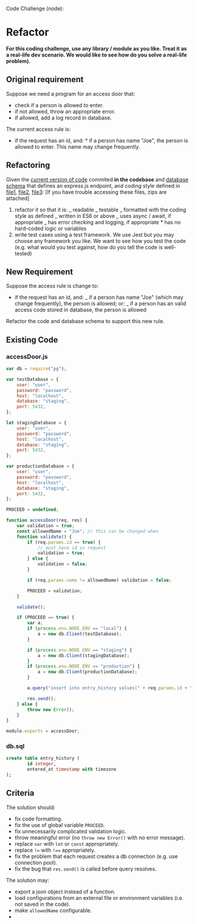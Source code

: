 Code Challenge (node):

# Refactor

**For this coding challenge, use any library / module as you like. Treat it as a real-life dev scenario. We would like to see how do you solve a real-life problem).**

## Original requirement

Suppose we need a program for an access door that:

- check if a person is allowed to enter.
- if not allowed, throw an appropriate error.
- if allowed, add a log record in database.

The current access rule is:

- if the request has an id, and: \* if a person has name "Joe", the person is allowed to enter. This name may change frequently.

## Refactoring

Given the [current version of code]() commited **in the codebase** and [database schema]() that defines an express.js endpoint, and coding style defined in [file1](https://gist.github.com/Jarvie8176/dc9007aebc7de883cc06c3d99fc3b186), [file2](https://gist.github.com/Jarvie8176/9fb09bbd1f71363a92f315b6455c6a81), [file3](https://gist.github.com/Jarvie8176/9f0d19aeeea36b42f318b00c443d0b87):
[If you have trouble accessing these files, zips are attached]

1. refactor it so that it is:
   _ readable
   _ testable
   _ formatted with the coding style as defined
   _ written in ES6 or above
   _ uses async / await, if appropriate
   _ has error checking and logging, if appropriate \* has no hard-coded logic or variables
2. write test cases using a test framework. We use Jest but you may choose any framework you like. We want to see how you test the code (e.g. what would you test against, how do you tell the code is well-tested)

## New Requirement

Suppose the access rule is change to:

- if the request has an id, and:
  _ if a person has name "Joe" (which may change frequently), the person is allowed; or:
  _ if a person has an valid access code stored in database, the person is allowed

Refactor the code and database schema to support this new rule.

## Existing Code

### accessDoor.js

```javascript
var db = require("pg");

var testDatabase = {
    user: "user",
    password: "password",
    host: "localhost",
    database: "staging",
    port: 5432,
};

let stagingDatabase = {
    user: "user",
    password: "password",
    host: "localhost",
    database: "staging",
    port: 5432,
};

var productionDatabase = {
    user: "user",
    password: "password",
    host: "localhost",
    database: "staging",
    port: 5432,
};

PROCEED = undefined;

function accessDoor(req, res) {
    var validation = true;
    const allowedName = "Joe"; // this can be changed when
    function validate() {
        if (req.params.id == true) {
            // must have id in request
            validation = true;
        } else {
            validation = false;
        }

        if (req.params.name != allowedName) validation = false;

        PROCEED = validation;
    }

    validate();

    if (PROCEED == true) {
        var a;
        if (process.env.NODE_ENV == "local") {
            a = new db.Client(testDatabase);
        }

        if (process.env.NODE_ENV == "staging") {
            a = new db.Client(stagingDatabase);
        }
        if (process.env.NODE_ENV == "production") {
            a = new db.Client(productionDatabase);
        }

        a.query("insert into entry_history values(" + req.params.id + "," + new Date() + ")");

        res.send();
    } else {
        throw new Error();
    }
}

module.exports = accessDoor;
```

### db.sql

```sql
create table entry_history (
        id integer,
        entered_at timestamp with timezone
);
```

## Criteria

The solution should:

- fix code formatting.
- fix the use of global variable `PROCEED`.
- fix unnecessarily complicated validation logic.
- throw meaningful error (no `throw new Error()` with no error message).
- replace `var` with `let` or `const` appropriately.
- replace `!=` with `!==` appropriately.
- fix the problem that each request creates a db connection (e.g. use connection pool).
- fix the bug that `res.send()` is called before query resolves.

The solution may:

- export a json object instead of a function.
- load configurations from an external file or environment variables (i.e. not saved in the code).
- make `allowedName` configurable.
-
